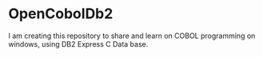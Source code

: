 # OpenCobolDb2
I am creating this repository to share and learn on COBOL programming on windows, using DB2 Express C Data base.
